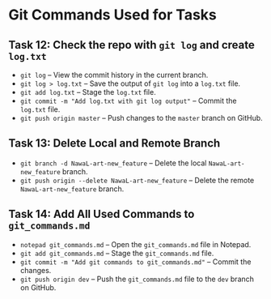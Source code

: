 # Git Commands Used for Tasks

## Task 12: Check the repo with `git log` and create `log.txt`
- `git log` – View the commit history in the current branch.
- `git log > log.txt` – Save the output of `git log` into a `log.txt` file.
- `git add log.txt` – Stage the `log.txt` file.
- `git commit -m "Add log.txt with git log output"` – Commit the `log.txt` file.
- `git push origin master` – Push changes to the `master` branch on GitHub.

## Task 13: Delete Local and Remote Branch
- `git branch -d NawaL-art-new_feature` – Delete the local `NawaL-art-new_feature` branch.
- `git push origin --delete NawaL-art-new_feature` – Delete the remote `NawaL-art-new_feature` branch.

## Task 14: Add All Used Commands to `git_commands.md`
- `notepad git_commands.md` – Open the `git_commands.md` file in Notepad.
- `git add git_commands.md` – Stage the `git_commands.md` file.
- `git commit -m "Add git commands to git_commands.md"` – Commit the changes.
- `git push origin dev` – Push the `git_commands.md` file to the `dev` branch on GitHub.
